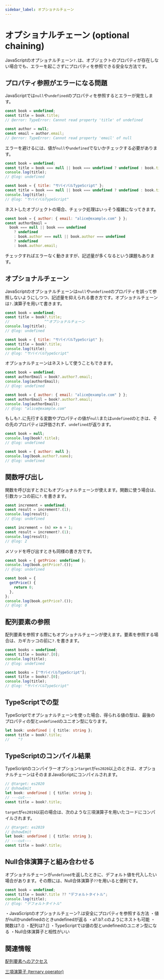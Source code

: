 ```yaml
---
sidebar_label: オプショナルチェーン
---
```


# オプショナルチェーン (optional chaining)

JavaScriptのオプショナルチェーン`?.`は、オブジェクトのプロパティが存在しない場合でも、エラーを起こさずにプロパティを参照できる安全な方法です。

## プロパティ参照がエラーになる問題

JavaScriptでは`null`や`undefined`のプロパティを参照するとエラーが発生します。

```js twoslash
const book = undefined;
const title = book.title;
// @error: TypeError: Cannot read property 'title' of undefined

const author = null;
const email = author.email;
// @error: TypeError: Cannot read property 'email' of null
```

エラーを避けるには、値が`null`や`undefined`でないかチェックする必要があります。

```js twoslash
const book = undefined;
const title = book === null || book === undefined ? undefined : book.title;
console.log(title);
// @log: undefined

const book = { title: "サバイバルTypeScript" };
const title = book === null || book === undefined ? undefined : book.title;
console.log(title);
// @log: "サバイバルTypeScript"
```

ネストしたオブジェクトの場合、チェック処理はいっそう複雑になってきます。

```js twoslash
const book = { author: { email: "alice@example.com" } };
const authorEmail =
  book === null || book === undefined
    ? undefined
    : book.author === null || book.author === undefined
    ? undefined
    : book.author.email;
```

チェックすればエラーなく動きますが、記述量が多くなるという課題もあります。

## オプショナルチェーン

JavaScriptのオプショナルチェーンは`null`や`undefined`のプロパティを誤って参照しないようにしつつ、記述量を抑えられる書き方です。オプショナルチェーンは`?.`演算子を用いて書きます。

```js twoslash
const book = undefined;
const title = book?.title;
//                ^^オプショナルチェーン
console.log(title);
// @log: undefined

const book = { title: "サバイバルTypeScript" };
const title = book?.title;
console.log(title);
// @log: "サバイバルTypeScript"
```

オプショナルチェーンはネストして使うこともできます。

```js twoslash
const book = undefined;
const authorEmail = book?.author?.email;
console.log(authorEmail);
// @log: undefined

const book = { author: { email: "alice@example.com" } };
const authorEmail = book?.author?.email;
console.log(authorEmail);
// @log: "alice@example.com"
```

もしも`?.`に先行する変数やプロパティの値が`null`または`undefined`のときは、その先のプロパティは評価されず、`undefined`が返ります。

```js twoslash
const book = null;
console.log(book?.title);
// @log: undefined

const book = { author: null };
console.log(book.author?.name);
// @log: undefined
```

## 関数呼び出し

関数を呼び出すときにもオプショナルチェーンが使えます。関数に使う場合は、引数カッコの前に`?.`を書きます。

```js twoslash
const increment = undefined;
const result = increment?.(1);
console.log(result);
// @log: undefined

const increment = (n) => n + 1;
const result = increment?.(1);
console.log(result);
// @log: 2
```

メソッドを呼び出すときも同様の書き方です。

```js twoslash
const book = { getPrice: undefined };
console.log(book.getPrice?.());
// @log: undefined

const book = {
  getPrice() {
    return 0;
  },
};
console.log(book.getPrice?.());
// @log: 0
```

## 配列要素の参照

配列要素を参照する際にもオプショナルチェーンが使えます。要素を参照する場合は、カギカッコの前に`?.`を書きます。

```js twoslash
const books = undefined;
const title = books?.[0];
console.log(title);
// @log: undefined

const books = ["サバイバルTypeScript"];
const title = books?.[0];
console.log(title);
// @log: "サバイバルTypeScript"
```

## TypeScriptでの型

TypeScriptでオプショナルチェーンを使った場合、得られる値の型は、最後のプロパティの型と`undefined`のユニオン型になります。

```ts twoslash
let book: undefined | { title: string };
const title = book?.title;
//    ^?
```

## TypeScriptのコンパイル結果

TypeScriptのコンパイラーオプション`target`が`es2020`以上のときは、オプショナルチェーンはそのままJavaScriptにコンパイルされます。

```ts twoslash
// @target: es2020
// @showEmit
let book: undefined | { title: string };
// ---cut---
const title = book?.title;
```

`target`が`es2019`以前の場合は、次のような三項演算子を用いたコードにコンパイルされます。

```ts twoslash
// @target: es2019
// @showEmit
let book: undefined | { title: string };
// ---cut---
const title = book?.title;
```

## Null合体演算子と組み合わせる

オプショナルチェーンが`undefined`を返したときに、デフォルト値を代入したい場合があります。その際には、Null合体演算子`??`を用いると便利です。

```js twoslash
const book = undefined;
const title = book?.title ?? "デフォルトタイトル";
console.log(title);
// @log: "デフォルトタイトル"
```

<TweetILearned>

・JavaScriptのオプショナルチェーン?.は安全にプロパティを参照する方法
・値がnullかundefinedのときundefinedが返る
・a?.b?.cのようにネストも可能
・関数は?.()
・配列は?.[]
・TypeScriptでは値の型とundefinedのユニオン型になる
・Null合体演算子と相性がいい

</TweetILearned>

## 関連情報

[配列要素へのアクセス](../array/how-to-access-elements-in-an-array.md)

[三項演算子 (ternary operator)](../../statements/ternary-operator.md)
